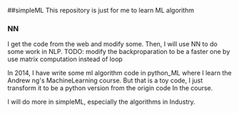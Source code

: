 ##simpleML
This repository is just for me to learn ML algorithm

### NN
I get the code from the web and modify some.
Then, I will use NN to do some work in NLP.
TODO: modify the backproparation to be a faster one by use matrix computation instead of loop




In 2014, I have write some ml algorithm code in python_ML where I learn the Andrew ng's MachineLearning course. But that
is a toy code, I just transform it to be a python version from the origin code In the course.

I will do more in simpleML, especially the algorithms in Industry.

